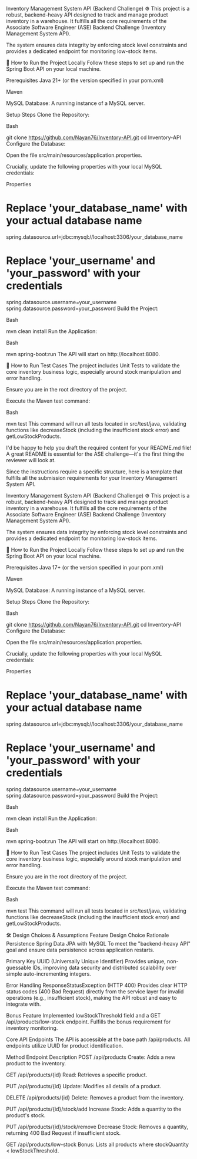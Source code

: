 Inventory Management System API (Backend Challenge) ⚙️
This project is a robust, backend-heavy API designed to track and manage product inventory in a warehouse. It fulfills all the core requirements of the Associate Software Engineer (ASE) Backend Challenge (Inventory Management System API).

The system ensures data integrity by enforcing stock level constraints and provides a dedicated endpoint for monitoring low-stock items.

🚀 How to Run the Project Locally
Follow these steps to set up and run the Spring Boot API on your local machine.

Prerequisites
Java 21+ (or the version specified in your pom.xml)

Maven

MySQL Database: A running instance of a MySQL server.

Setup Steps
Clone the Repository:

Bash

git clone https://github.com/Nayan76/Inventory-API.git
cd Inventory-API
Configure the Database:

Open the file src/main/resources/application.properties.

Crucially, update the following properties with your local MySQL credentials:

Properties

# Replace 'your_database_name' with your actual database name
spring.datasource.url=jdbc:mysql://localhost:3306/your_database_name
# Replace 'your_username' and 'your_password' with your credentials
spring.datasource.username=your_username
spring.datasource.password=your_password
Build the Project:

Bash

mvn clean install
Run the Application:

Bash

mvn spring-boot:run
The API will start on http://localhost:8080.

🧪 How to Run Test Cases
The project includes Unit Tests to validate the core inventory business logic, especially around stock manipulation and error handling.

Ensure you are in the root directory of the project.

Execute the Maven test command:

Bash

mvn test
This command will run all tests located in src/test/java, validating functions like decreaseStock (including the insufficient stock error) and getLowStockProducts.

I'd be happy to help you draft the required content for your README.md file! A great README is essential for the ASE challenge—it's the first thing the reviewer will look at.

Since the instructions require a specific structure, here is a template that fulfills all the submission requirements for your Inventory Management System API.

Inventory Management System API (Backend Challenge) ⚙️
This project is a robust, backend-heavy API designed to track and manage product inventory in a warehouse. It fulfills all the core requirements of the Associate Software Engineer (ASE) Backend Challenge (Inventory Management System API).

The system ensures data integrity by enforcing stock level constraints and provides a dedicated endpoint for monitoring low-stock items.

🚀 How to Run the Project Locally
Follow these steps to set up and run the Spring Boot API on your local machine.

Prerequisites
Java 17+ (or the version specified in your pom.xml)

Maven

MySQL Database: A running instance of a MySQL server.

Setup Steps
Clone the Repository:

Bash

git clone https://github.com/Nayan76/Inventory-API.git
cd Inventory-API
Configure the Database:

Open the file src/main/resources/application.properties.

Crucially, update the following properties with your local MySQL credentials:

Properties

# Replace 'your_database_name' with your actual database name
spring.datasource.url=jdbc:mysql://localhost:3306/your_database_name
# Replace 'your_username' and 'your_password' with your credentials
spring.datasource.username=your_username
spring.datasource.password=your_password
Build the Project:

Bash

mvn clean install
Run the Application:

Bash

mvn spring-boot:run
The API will start on http://localhost:8080.

🧪 How to Run Test Cases
The project includes Unit Tests to validate the core inventory business logic, especially around stock manipulation and error handling.

Ensure you are in the root directory of the project.

Execute the Maven test command:

Bash

mvn test
This command will run all tests located in src/test/java, validating functions like decreaseStock (including the insufficient stock error) and getLowStockProducts.

🛠️ Design Choices & Assumptions
Feature	                                                     Design Choice	                                                                                              Rationale
Persistence	                                         Spring Data JPA with MySQL	                                                                         To meet the "backend-heavy API" goal and ensure data persistence across application restarts.

Primary Key	                                      UUID (Universally Unique Identifier)	                                                  Provides unique, non-guessable IDs, improving data security and distributed scalability over simple auto-incrementing integers.

Error Handling	                                   ResponseStatusException (HTTP 400)	                                                     Provides clear HTTP status codes (400 Bad Request) directly from the service layer for invalid operations (e.g., insufficient                                                                                                                                                  stock), making the API robust and easy to integrate with.

Bonus Feature	                         Implemented lowStockThreshold field and a GET /api/products/low-stock endpoint.	                               Fulfills the bonus requirement for inventory monitoring.



Core API Endpoints
The API is accessible at the base path /api/products. All endpoints utilize UUID for product identification.

Method	                              Endpoint	                                  Description
POST	                            /api/products	                              Create: Adds a new product to the inventory.

GET	                             /api/products/{id}	                           Read: Retrieves a specific product.

PUT	                            /api/products/{id}	                           Update: Modifies all details of a product.

DELETE	                       /api/products/{id}	                             Delete: Removes a product from the inventory.

PUT	                           /api/products/{id}/stock/add	                   Increase Stock: Adds a quantity to the product's stock.

PUT	                          /api/products/{id}/stock/remove	                Decrease Stock: Removes a quantity, returning 400 Bad Request if insufficient stock.

GET	                          /api/products/low-stock	                        Bonus: Lists all products where stockQuantity < lowStockThreshold.
